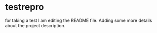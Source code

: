 # testrepro
for taking a test
I am editing the README file. Adding some more details about the project description.

